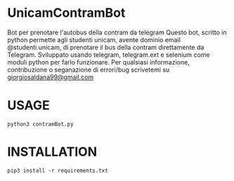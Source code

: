 # UnicamContramBot
Bot per prenotare l'autobus della contram da telegram
Questo bot, scritto in python permette agli studenti unicam, avente dominio email @studenti.unicam, di prenotare il bus della contram direttamente da Telegram.
Sviluppato usando telegram, telegram.ext e selenium come moduli python per farlo funzionare. Per qualsiasi informazione, contribuzione o seganazione di errori/bug scrivetemi su giorgiosaldana99@gmail.com
# USAGE
```
python3 contramBot.py
```
# INSTALLATION
```
pip3 install -r requirements.txt
```
